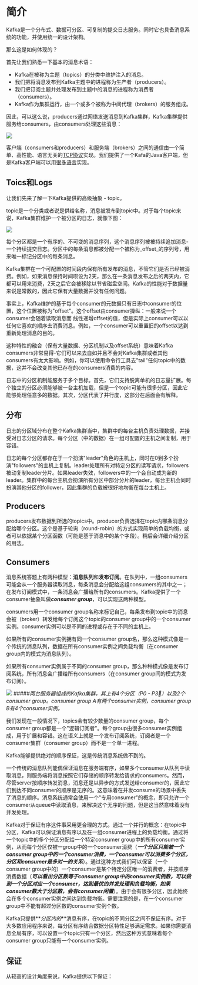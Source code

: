 # 简介
Kafka是一个分布式、数据可分区、可复制的提交日志服务。同时它也具备消息系统的功能，并使用统一的设计架构。

那么这是如何体现的？

首先让我们熟悉一下基本的消息术语：

* Kafka在被称为主题（topics）的分类中维护注入的消息。
* 我们把将消息发布到Kafka主题中的进程称为生产者（producers）。
* 我们把订阅主题并处理发布到主题中的消息的进程称为消费者（consumers）。
* Kafka作为集群运行，由一个或多个被称为中间代理（brokers）的服务组成。

因此，可以这么说，producers通过网络发送消息到Kafka集群，Kafka集群提供服务给consumers，由consumers处理这些消息：

 ![](http://kafka.apache.org/images/producer_consumer.png)

客户端（consumers和producers）和服务端（brokers）之间的通信由一个简单、高性能、语言无关的[TCP协议](https://kafka.apache.org/protocol.html)实现。我们提供了一个Kafa的Java客户端，但是Kafka客户端可以用[很多语言](https://cwiki.apache.org/confluence/display/KAFKA/Clients)实现。

## Toics和Logs
让我们先来了解一下Kafka提供的高级抽象 - topic。

topic是一个分类或者说是供给名称，消息被发布到topic中。对于每个topic来说，Kafka集群维护一个被分区的日志，就像下图：


![](http://kafka.apache.org/images/log_anatomy.png)

每个分区都是一个有序的、不可变的消息序列，这个消息序列被被持续追加消息-一个持续提交日志。分区中的每条消息都被分配一个被称为_offset_的序列号，用来唯一标记分区中的每条消息。

Kafka集群在一个可配置的时间段内保有所有发布的消息，不管它们是否已经被消费。例如，如果消息保持时间呗设为2天，那么在一条消息发布之后的两天内，它都可以用来消费，2天之后它会被移除以节省磁盘空间。Kafka的性能对于数据量来说是常数的，因此它保有大量数据并没有任何问题。

事实上，Kafka维护的基于每个consumer的元数据只有日志中consumer的位置，这个位置被称为"offset"。这个offset由consumer操纵：一般来说一个consumer会随着读取消息而  线性递增offset的值，但是实际上consumer可以以任何它喜欢的顺序去消费消息。例如，一个consumer可以重置旧的offset以达到重新处理消息的目的。

这种特性的融合（保有大量数据、分区机制以及offset系统）意味着Kafka consumers非常易得-它们可以来去自如并且不会对Kafka集群或者其他consumers有太大影响。例如，你可以使用命令行工具去"tail"任何topic中的数据，这并不会改变其他已存在的consumers消费的内容。

日志中的分区机制能服务于多个目标。首先，它们支持脱离单机的日志量扩展。每个独立的分区必须能够被一台主机加载，但是一个topic可能有很多分区，因此它能够处理任意多的数据。其次，分区代表了并行度，这部分在后面会有解释。

## 分布

日志的分区域分布在整个Kafka集群当中，集群中的每台主机负责处理数据，并接受对日志分区的请求。每个分区（中的数据）在一组可配置的主机之间复制，用于容错。

日志的每个分区都存在于一个扮演"leader"角色的主机上，同时在0到多个扮演"followers"的主机上复制。leader处理所有对特定分区的读写请求，followers被动复制leader分片。如果leader失效，followers中的一个会自动成为新的leader。集群中的每台主机会扮演所有分区中部分分片的leader，每台主机会同时扮演其他分区的follower，因此集群的负载被很好地均衡在每台主机上。

## Producers
producers发布数据到所选的topics中。producer负责选择在topic内哪条消息分配给哪个分区。这个是基于轮询（round-robin）的方式实现简单的负载均衡，或者可以依据某个分区函数（可能是基于消息中的某个字段）。稍后会详细介绍分区的用法。

## Consumers
消息系统答题上有两种模型：**消息队列**和**发布订阅**。在队列中，一组consumers可能会从一个服务器读取消息，每条消息会分配给这组consumers的其中之一；在发布订阅模式中，一条消息会广播给所有的consumers。Kafka提供了一个consumer抽象叫做***consumer group***，可以实现这两种模型。

consumers用一个consumer group名称来标记自己，每条发布到topic中的消息会被（broker）转发给每个订阅这个topic的consumer group中的一个consumer实例。consumer实例可以是不同的进程或存在于不同的主机上。

如果所有的consumer实例拥有同一个consumer group名，那么这种模式像是一个传统的消息队列，数据在所有consumer实例之间负载均衡（在consumer group内的模式为消息队列）。

如果所有consumer实例属于不同的consumer group，那么种种模式像是发布订阅系统，所有消息会广播给所有consumers（在consumer group间的模式为发布订阅）。

![](http://kafka.apache.org/images/consumer-groups.png)
#####_两台服务器组成的Kafka集群，其上有4个分区（P0 - P3）以及2个consumer group。consumer group A有两个consumer实例，consumer group B有4个consumer实例。_

我们发现在一般情况下，topics会有较少数量的consumer group，每个consumer group都是一个"逻辑订阅者"。每个group由很多consumer实例组成，用于扩展和容错。这在语义上就是一个发布订阅系统，订阅者是一个consumer集群（consumer group）而不是一个单一进程。

Kafka能够提供绝对的顺序保证，这是传统消息系统做不到的。

一个传统的消息队列能偶保证消息在服务端有序，如果多个consumer从队列中读取消息，则服务端将消息按照它们存储的顺序转发给请求的consumers。然而，尽管server按顺序转发消息，消息还是以异步的方式发送给consumer的，因此它们到达不同consumer的顺序是无序的。这意味着在并发consume的场景中丢失了消息的顺序。消息系统通常会使用一个"专用consumer"的概念，即只允许一个consumer从queue中读取消息，来解决这个无序的问题，但是这当然意味着没有并发处理。

Kafka对于保证有序这件事采用更合理的方式。通过一个并行的概念：在topic中分区，Kafka可以保证消息有序以及在一组consumer进程上的负载均衡。通过将一个topic中的多个分区分配给一个特定consumer group中的所有consumer实例，从而每个分区仅被一group中的一个consumer消费（**_一个分区只能被一个consumer group中的一个consumer消费，一个consumer可以消费多个分区，分区和consumer是多对一的关系_**）。通过这种方式我们可以保证（一个consumer group中的）一个consumer是某个特定分区唯一的消费者，并按顺序消费数据（**_可以看出分区数等于consumer group中的consumer实例数，可以做到一个分区对应一个consumer，达到最优的并发处理和负载均衡，如果consumer数大于分区数，会有consumer闲置_**）。由于会有很多分区，因此始终会在多个consumer实例之间达到负载均衡。需要注意的是，在一个consumer group中不能有超过分区数的consumer实例个数。

Kafka只提供**_分区内的_**消息有序，在topic的不同分区之间不保证有序。对于大多数应用程序来说，每分区有序结合数据分区特性足够满足需求。如果你需要消息全局有序，可以设置一个topic只有一个分区，然后这种方式意味着每个consumer group只能有一个consumer实例。

## 保证
从较高的设计角度来说，Kafka提供以下保证：








